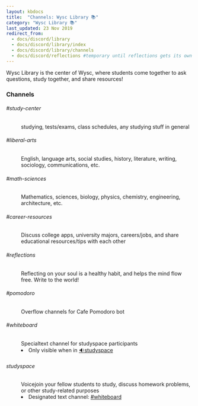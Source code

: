 ```yaml
---
layout: kbdocs
title:  "Channels: Wysc Library 📚"
category: "Wysc Library 📚"
last_updated: 23 Nov 2019
redirect_from:
  - docs/discord/library
  - docs/discord/library/index
  - docs/discord/library/channels
  - docs/discord/reflections #temporary until reflections gets its own page
---
```


Wysc Library is the center of Wysc, where students come together to ask questions, study together, and share resources!

### Channels

<dl class="row docuchanbadge docuchanli" markdown="1">
<dt class="col-sm-3"><h6>#study-center</h6></dt>
<dd class="col-sm-9">studying, tests/exams, class schedules, any studying stuff in general</dd>
<dt class="col-sm-3"><h6>#liberal-arts</h6></dt>
<dd class="col-sm-9">English, language arts, social studies, history, literature, writing, sociology, communications, etc.</dd>
<dt class="col-sm-3"><h6>#math-sciences</h6></dt>
<dd class="col-sm-9">Mathematics, sciences, biology, physics, chemistry, engineering, architecture, etc.</dd>
<dt class="col-sm-3"><h6>#career-resources</h6></dt>
<dd class="col-sm-9">Discuss college apps, university majors, careers/jobs, and share educational resources/tips with each other</dd>
<dt class="col-sm-3"><h6>#reflections</h6></dt>
<dd class="col-sm-9">Reflecting on your soul is a healthy habit, and helps the mind flow free. Write to the world!</dd>
<dt class="col-sm-3"><h6>#pomodoro</h6></dt>
<dd class="col-sm-9">Overflow channels for Cafe Pomodoro bot</dd>
<dt class="col-sm-3"><h6>#whiteboard</h6></dt>
<dd class="col-sm-9"><span class="badge badge-info">Special</span>text channel for studyspace participants
<br /><li>Only visible when in <a href="#studyspace">🔉studyspace</a></li>
</dd>
<dt class="col-sm-3 inline-block"><h6>studyspace</h6></dt>
<dd class="col-sm-9"><span class="badge badge-success">Voice</span>join your fellow students to study, discuss homework problems, or other study-related purposes
<br /><li>Designated text channel: <a href="#whiteboard">#whiteboard</a></li>
</dd>
</dl>
